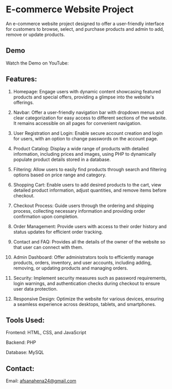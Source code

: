 
# E-commerce Website Project 

An e-commerce website project designed to offer a user-friendly interface for customers to browse, select, and purchase products and admin to add, remove or update products.






## Demo

Watch the Demo on YouTube:



## Features:

1. Homepage: Engage users with dynamic content showcasing featured products and special offers, providing a glimpse into the website's offerings.

2. Navbar: Offer a user-friendly navigation bar with dropdown menus and clear categorization for easy access to different sections of the website. It remains accessible on all pages for convenient navigation.

3. User Registration and Login: Enable secure account creation and login for users, with an option to change passwords on the account page.

4. Product Catalog: Display a wide range of products with detailed information, including prices and images, using PHP to dynamically populate product details stored in a database.

5. Filtering: Allow users to easily find products through search and filtering options based on price range and category.

6. Shopping Cart: Enable users to add desired products to the cart, view detailed product information, adjust quantities, and remove items before checkout.

7. Checkout Process: Guide users through the ordering and shipping process, collecting necessary information and providing order confirmation upon completion.

8. Order Management: Provide users with access to their order history and status updates for efficient order tracking.

9. Contact and FAQ: Provides all the details of the owner of the website so that user can connect with them.

10. Admin Dashboard: Offer administrators tools to efficiently manage products, orders, inventory, and user accounts, including adding, removing, or updating products and managing orders.

11. Security: Implement security measures such as password requirements, login warnings, and authentication checks during checkout to ensure user data protection.

12. Responsive Design: Optimize the website for various devices, ensuring a seamless experience across desktops, tablets, and smartphones.

## Tools Used:

Frontend: HTML, CSS, and JavaScript

Backend: PHP

Database: MySQL
## Contact:

Email: afsanahena24@gmail.com
